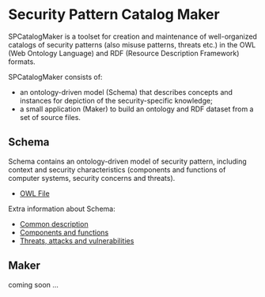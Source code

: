 

# Security Pattern Catalog Maker

SPCatalogMaker is a toolset for creation and maintenance of well-organized catalogs of security patterns
(also misuse patterns, threats etc.) in the OWL (Web Ontology Language) and RDF (Resource Description Framework) formats.

SPCatalogMaker consists of:

* an ontology-driven model (Schema) that describes concepts and instances for depiction of the security-specific knowledge;
* a small application (Maker) to build an ontology and RDF dataset from a set of source files.

## Schema

Schema contains an ontology-driven model of security pattern, including context and security characteristics
(components and functions of computer systems, security concerns and threats).

* [OWL File](schema/SecurityPatternCatalogNaiveSchema.owl)

Extra information about Schema:

* [Common description](schema_description.pdf)
* [Components and functions](schema_functions_components.pdf)
* [Threats, attacks and vulnerabilities](schema_threats.pdf)


## Maker

coming soon ...



